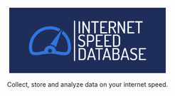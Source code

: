 <!-- PROJECT LOGO -->
<br />
<div align="center">
  <a href="https://github.com/JensBender/internet-speed-database">
    <img src="images/logo.png" width=70%, height=70%>
  </a>
  <p align="center">
    Collect, store and analyze data on your internet speed.  
    <br />
  </p>
</div>
